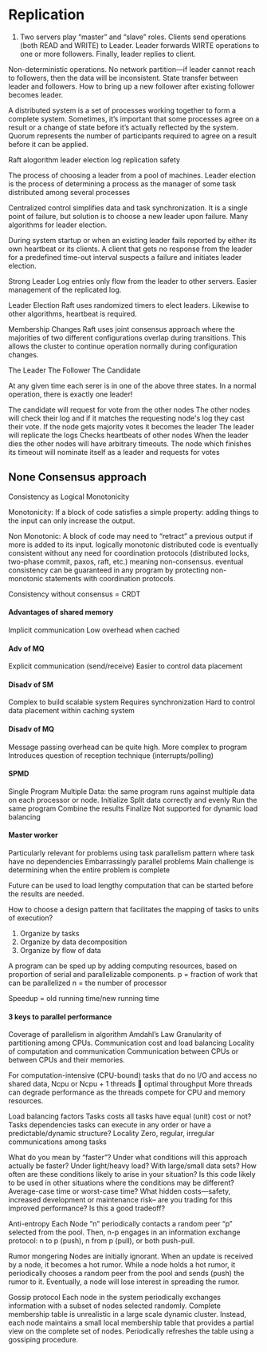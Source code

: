 # Replication

1. Two servers play “master” and “slave” roles.
Clients send operations (both READ and WRITE) to Leader.
Leader forwards WIRTE operations to one or more followers.
Finally, leader replies to client.

Non-deterministic operations.
No network partition—if leader cannot reach to followers, then the data will be inconsistent.
State transfer between leader and followers.
How to bring up a new follower after existing follower becomes leader.


A distributed system is a set of processes working together to form a complete system.
Sometimes, it’s important that some processes agree on a result or a change of state before it’s actually reflected by the system.
Quorum represents the number of participants required to agree on a result before it can be applied.

Raft alogorithm
leader election
log replication
safety

The process of choosing a leader from a pool of machines.
Leader election is the process of determining a process as the manager of some task distributed among several processes 

Centralized control simplifies data and task synchronization.
It is a single point of failure, but solution is to choose a new leader upon failure.
Many algorithms for leader election.

During system startup or when an existing leader fails reported by either its own heartbeat or its clients.
A client that gets no response from the leader for a predefined time-out interval suspects a failure and initiates leader election.

Strong Leader
Log entries only flow from the leader to other servers.
Easier management of the replicated log.

Leader Election
Raft uses randomized timers to elect leaders.
Likewise to other algorithms, heartbeat is required.

Membership Changes
Raft uses joint consensus approach where the majorities of two different configurations overlap during transitions.
This allows the cluster to continue operation normally during configuration changes.

The Leader
The Follower
The Candidate

At any given time each serer is in one of the above three states.
In a normal operation, there is exactly one leader!

The candidate will request for vote from the other nodes
The other nodes will check their log and if it matches the requesting node's log they cast their vote. 
If the node gets majority votes it becomes the leader
The leader will replicate the logs 
Checks heartbeats of other nodes
When the leader dies the other nodes will have arbitrary timeouts. The node which finishes its timeout will nominate itself as a leader and requests for votes


## None Consensus approach
Consistency as Logical Monotonicity

Monotonicity: 
If a block of code satisfies a simple property: adding things to the input can only increase the output.

Non Monotonic:
A block of code may need to “retract” a previous output if more is added to its input.
logically monotonic distributed code is eventually consistent without any need for coordination protocols (distributed locks, two-phase commit, paxos, raft, etc.) meaning non-consensus.
eventual consistency can be guaranteed in any program by protecting non-monotonic statements with coordination protocols.

Consistency without consensus = CRDT

#### Advantages of shared memory
Implicit communication
Low overhead when cached
#### Adv of MQ
Explicit communication (send/receive)
Easier to control data placement
#### Disadv of SM
Complex to build scalable system
Requires synchronization
Hard to control data placement within caching system

#### Disadv of MQ
Message passing overhead can be quite high.
More complex to program
Introduces question of reception technique (interrupts/polling)

#### SPMD
Single Program Multiple Data: the same program runs against multiple data on each processor or node.
Initialize
Split data correctly and evenly
Run the same program
Combine the results
Finalize
Not supported for dynamic load balancing

#### Master worker 
 Particularly relevant for problems using task  parallelism pattern where task have no dependencies
 Embarrassingly parallel problems
 Main challenge is determining when the entire problem is complete 

Future can be used to load lengthy computation that can be started before the results are needed.

How to choose a design pattern that facilitates the mapping of tasks to units of execution?

1. Organize by tasks
2. Organize by data decomposition
3. Organize by flow of data


A program can be sped up by adding computing resources, based on proportion of serial and parallelizable components.
p = fraction of work that can be parallelized
n = the number of processor

Speedup =   old running time/new running time

#### 3 keys to parallel performance
Coverage of parallelism in algorithm
Amdahl’s Law
Granularity of partitioning among CPUs.
Communication cost and load balancing
Locality of computation and communication
Communication between CPUs or between CPUs and their memories.

For computation-intensive (CPU-bound) tasks that do no I/O and access no shared data, 
Ncpu or Ncpu + 1 threads  optimal throughput 
More threads can degrade performance as the threads compete for CPU and memory resources.

Load balancing factors 
Tasks costs
all tasks have equal (unit) cost or not?
Tasks dependencies
tasks can execute in any order or have a predictable/dynamic structure?
Locality
Zero, regular, irregular communications among tasks


What do you mean by “faster”?
Under what conditions will this approach actually be faster? 
Under light/heavy load? 
With large/small data sets?
How often are these conditions likely to arise in your situation? 
Is this code likely to be used in other situations where the conditions may be different? Average-case time or worst-case time?
What hidden costs—safety, increased development or maintenance risk– are you trading for this improved performance? Is this a good tradeoff?



Anti-entropy
Each Node “n” periodically contacts a random peer “p” selected from the pool.
Then, n-p engages in an information exchange protocol: n to p (push), n from p (pull), or both push-pull.

Rumor mongering
Nodes are initially ignorant.
When an update is received by a node, it becomes a hot rumor.
While a node holds a hot rumor, it periodically chooses a random peer from the pool and sends (push) the rumor to it.
Eventually, a node will lose interest in spreading the rumor.

Gossip protocol
Each node in the system periodically exchanges information with a subset of nodes selected randomly.
Complete membership table is unrealistic in a large scale dynamic cluster.
Instead, each node maintains a small local membership table that provides a partial view on the complete set of nodes.
Periodically refreshes the table using a gossiping procedure.


